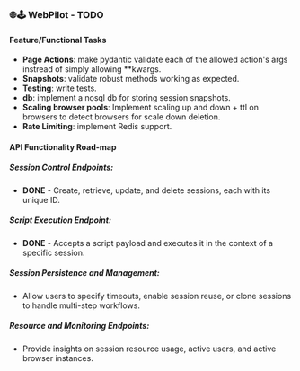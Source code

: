 ### 🌐🕹️ WebPilot - TODO
#### Feature/Functional Tasks
- **Page Actions**: make pydantic validate each of the allowed action's args instread of simply allowing **kwargs.
- **Snapshots**: validate robust methods working as expected.
- **Testing**: write tests.
- **db**: implement a nosql db for storing session snapshots.
- **Scaling browser pools**: Implement scaling up and down + ttl on browsers to detect browsers for scale down deletion.
- **Rate Limiting**: implement Redis support.

#### API Functionality Road-map
##### Session Control Endpoints:
- **DONE** - Create, retrieve, update, and delete sessions, each with its unique ID.
##### Script Execution Endpoint:
- **DONE** - Accepts a script payload and executes it in the context of a specific session.
##### Session Persistence and Management:
- Allow users to specify timeouts, enable session reuse, or clone sessions to handle multi-step workflows.
##### Resource and Monitoring Endpoints:
- Provide insights on session resource usage, active users, and active browser instances.

